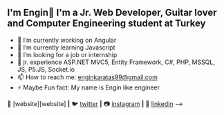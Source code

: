 ## I'm Engin🤠 I'm a Jr. Web Developer, Guitar lover and Computer Engineering student at Turkey

- 🔭 I’m currently working on Angular 
- 🌱 I’m currently learning Javascript 
- 🤨 I’m looking for a job or internship
- 💬 jr. experience ASP.NET MVC5, Entity Framework, C#, PHP, MSSQL, JS, P5.JS, Socket.io
- 📫 How to reach me: enginkaratas99@gmail.com
- ⚡ Maybe Fun fact: My name is Engin like engineer


 
🏡 [website][website] **|** 
🐦 [twitter][twitter] **|** 
📷 [instagram][instagram] **|** 
👔 [linkedin][linkedin]
-->

[twitter]: https://twitter.com/engineerinengin
[instagram]: https://www.instagram.com/engin.in_/
[linkedin]: https://linkedin.com/in/engin-karataş-060807171/
[brad]: https://github.com/EnginKARATAS
